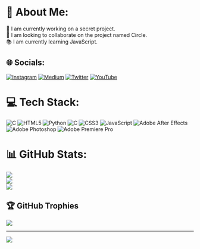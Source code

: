 # 💫 About Me:
🤫 I am currently working on a secret project.<br>🤝 I am looking to collaborate on the project named Circle.<br>📚 I am currently learning JavaScript.


## 🌐 Socials:
[![Instagram](https://img.shields.io/badge/Instagram-%23E4405F.svg?logo=Instagram&logoColor=white)](https://instagram.com/untitledmaster) [![Medium](https://img.shields.io/badge/Medium-12100E?logo=medium&logoColor=white)](https://medium.com/@untitledmaster16) [![Twitter](https://img.shields.io/badge/Twitter-%231DA1F2.svg?logo=Twitter&logoColor=white)](https://twitter.com/untitledmaster0) [![YouTube](https://img.shields.io/badge/YouTube-%23FF0000.svg?logo=YouTube&logoColor=white)](https://youtube.com/@untitledmastero) 

# 💻 Tech Stack:
![C](https://img.shields.io/badge/c-%2300599C.svg?style=for-the-badge&logo=c&logoColor=white) ![HTML5](https://img.shields.io/badge/html5-%23E34F26.svg?style=for-the-badge&logo=html5&logoColor=white) ![Python](https://img.shields.io/badge/python-3670A0?style=for-the-badge&logo=python&logoColor=ffdd54) ![C](https://img.shields.io/badge/c-%2300599C.svg?style=for-the-badge&logo=c&logoColor=white) ![CSS3](https://img.shields.io/badge/css3-%231572B6.svg?style=for-the-badge&logo=css3&logoColor=white) ![JavaScript](https://img.shields.io/badge/javascript-%23323330.svg?style=for-the-badge&logo=javascript&logoColor=%23F7DF1E) ![Adobe After Effects](https://img.shields.io/badge/Adobe%20After%20Effects-9999FF.svg?style=for-the-badge&logo=Adobe%20After%20Effects&logoColor=white) ![Adobe Photoshop](https://img.shields.io/badge/adobe%20photoshop-%2331A8FF.svg?style=for-the-badge&logo=adobe%20photoshop&logoColor=white) ![Adobe Premiere Pro](https://img.shields.io/badge/Adobe%20Premiere%20Pro-9999FF.svg?style=for-the-badge&logo=Adobe%20Premiere%20Pro&logoColor=white)
# 📊 GitHub Stats:
![](https://github-readme-stats.vercel.app/api?username=Untitled-Master&theme=vue-dark&hide_border=false&include_all_commits=false&count_private=false)<br/>
![](https://github-readme-streak-stats.herokuapp.com/?user=Untitled-Master&theme=vue-dark&hide_border=false)<br/>
![](https://github-readme-stats.vercel.app/api/top-langs/?username=Untitled-Master&theme=vue-dark&hide_border=false&include_all_commits=false&count_private=false&layout=compact)

## 🏆 GitHub Trophies
![](https://github-profile-trophy.vercel.app/?username=Untitled-Master&theme=radical&no-frame=false&no-bg=true&margin-w=4)

---
[![](https://visitcount.itsvg.in/api?id=Untitled-Master&icon=0&color=0)](https://visitcount.itsvg.in)

<!-- Proudly created with GPRM ( https://gprm.itsvg.in ) -->
